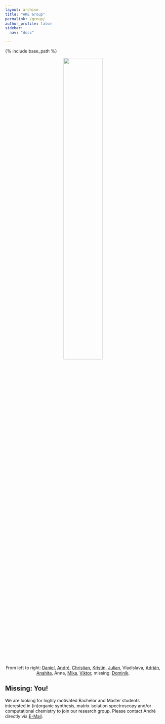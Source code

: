 ```yaml
---
layout: archive
title: "AKE Group"
permalink: /group/
author_profile: false
sidebar:
  nav: "docs"

---
```

{% include base_path %}

<p align="center">
  <img width="50%" height="auto" src="https://AKEckhardt.github.io/images/group_2025.JPG">
</p>  
<p style='text-align: center;'>From left to right: 
<a href="https://www.eckhardt-lab.ruhr-uni-bochum.de/akegroup/DanielKuehn/">Daniel</a>,
<a href="https://www.eckhardt-lab.ruhr-uni-bochum.de/akegroup/ake/">André</a>,
<a href="https://www.eckhardt-lab.ruhr-uni-bochum.de/akegroup/ChristianThiehoff/">Christian</a>, 
<a href="https://www.eckhardt-lab.ruhr-uni-bochum.de/akegroup/KristinWulff/">Kristin</a>,
<a href="https://www.eckhardt-lab.ruhr-uni-bochum.de/akegroup/JulianEßer/">Julian</a>,   
Vladislava, 
<a href="https://www.eckhardt-lab.ruhr-uni-bochum.de/akegroup/AdrianPortelaGonzalez/">Adrián</a>,
<a href="https://www.eckhardt-lab.ruhr-uni-bochum.de/akegroup/AnahitaSafiyan/">Anahita</a>,
Anna,
<a href="https://www.eckhardt-lab.ruhr-uni-bochum.de/akegroup/MikaMaehara/">Mika</a>, 
<a href="https://www.eckhardt-lab.ruhr-uni-bochum.de/akegroup/ViktorPaczelt/">Viktor</a>,
missing: <a href="https://www.eckhardt-lab.ruhr-uni-bochum.de/akegroup/DominikSchreiner/">Dominik</a>. 
</p>



Missing: You!
------
We are looking for highly motivated Bachelor and Master students interested in (in)organic synthesis, matrix isolation spectroscopy and/or computational chemistry to join our research group. Please contact André directly via <a href="mailto:Andre.Eckhardt@rub.de">E-Mail</a>.
<br/>
<br/>



